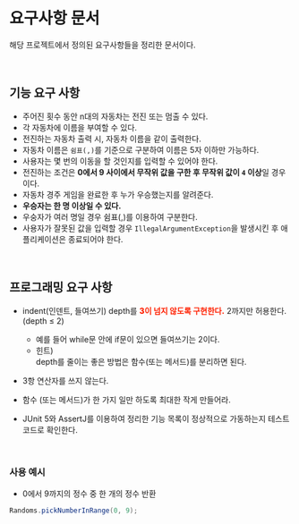 # 요구사항 문서
해당 프로젝트에서 정의된 요구사항들을 정리한 문서이다.

<br>

## 기능 요구 사항
* 주어진 횟수 동안 n대의 자동차는 전진 또는 멈출 수 있다.
* 각 자동차에 이름을 부여할 수 있다.
* 전진하는 자동차 출력 시, 자동차 이름을 같이 출력한다.
* 자동차 이름은 ```쉼표(,)```를 기준으로 구분하여 이름은 5자 이하만 가능하다.
* 사용자는 몇 번의 이동을 할 것인지를 입력할 수 있어야 한다.
* 전진하는 조건은 **0에서 9 사이에서 무작위 값을 구한 후 무작위 값이 ```4``` 이상**일 경우이다.
* 자동차 경주 게임을 완료한 후 누가 우승했는지를 알려준다.
* **우승자는 한 명 이상일 수 있다.**
* 우숭자가 여러 명일 경우 쉼표(,)를 이용하여 구분한다.
* 사용자가 잘못된 값을 입력할 경우 ```IllegalArgumentException```을 발생시킨 후 애플리케이션은 종료되어야 한다.

<br>

## 프로그래밍 요구 사항

* indent(인덴트, 들여쓰기) depth를 <t style="color: #ff2000; font-weight: 800">3이 넘지 않도록 구현한다.</t> 2까지만 허용한다.<br>(depth ≤ 2)
    * 예를 들어 while문 안에 if문이 있으면 들여쓰기는 2이다.
    * 힌트)<br>depth를 줄이는 좋은 방법은 함수(또는 메서드)를 분리하면 된다.

* 3항 연산자를 쓰지 않는다.
* 함수 (또는 메서드)가 한 가지 일만 하도록 최대한 작게 만들어라.
* JUnit 5와 AssertJ를 이용하여 정리한 기능 목록이 정상적으로 가동하는지 테스트 코드로 확인한다.

<br>

### 사용 예시
* 0에서 9까지의 정수 중 한 개의 정수 반환
```java
Randoms.pickNumberInRange(0, 9);
```